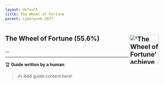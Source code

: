 ```yaml
---
layout: default
title: The Wheel of Fortune
parent: Cyberpunk 2077
---
```


## The Wheel of Fortune (55.6%) <img align="right" src="https://cdn.cloudflare.steamstatic.com/steamcommunity/public/images/apps/1091500/61c7ccea74b66ef3f5d51c078d900d930346e74a.jpg" alt="'The Wheel of Fortune' achievement icon" width="96" height="96">

__

---

:trophy: **Guide written by a human**:

> :writing_hand: Add guide content here!

